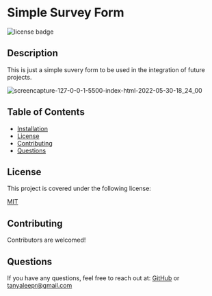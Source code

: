 # Simple Survey Form


![license badge](https://img.shields.io/badge/license-MIT-brightblue)
    
## Description
This is just a simple suvery form to be used in the integration of future projects.

![screencapture-127-0-0-1-5500-index-html-2022-05-30-18_24_00](https://user-images.githubusercontent.com/92898110/171067700-706178e0-641c-4d25-b048-6aa9ea18b4bf.jpg)




## Table of Contents

- [Installation](#installation)
- [License](#license)
- [Contributing](#contributing)
- [Questions](#questions)
<a name="installation"></a>


<a name="license"></a>
    
## License
This project is covered under the following license:
    
[MIT](https://www.mit.edu/~amini/LICENSE.md)
    
<a name="contributing"></a>
## Contributing
Contributors are welcomed! 

## Questions
If you have any questions, feel free to reach out at: [GitHub](https://github.com/tanyaleepr) or <tanyaleepr@gmail.com>
